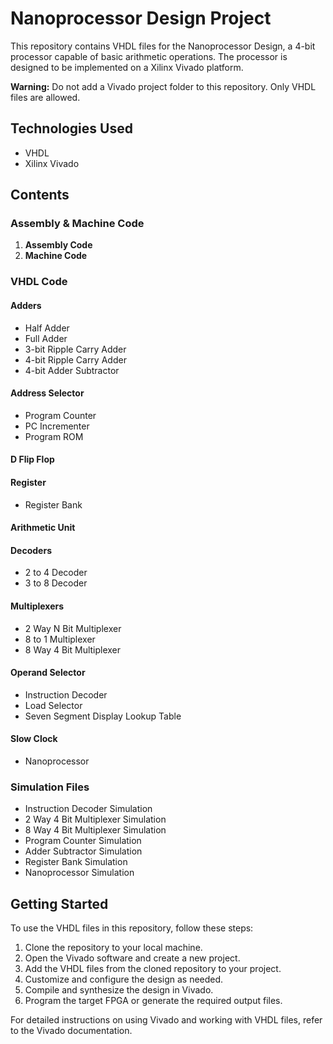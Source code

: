 # Nanoprocessor Design Project

This repository contains VHDL files for the Nanoprocessor Design, a 4-bit processor capable of basic arithmetic operations. The processor is designed to be implemented on a Xilinx Vivado platform.

**Warning:** Do not add a Vivado project folder to this repository. Only VHDL files are allowed.

## Technologies Used

- VHDL
- Xilinx Vivado

## Contents

### Assembly & Machine Code

1. **Assembly Code**
2. **Machine Code**

### VHDL Code

#### Adders
- Half Adder
- Full Adder
- 3-bit Ripple Carry Adder
- 4-bit Ripple Carry Adder
- 4-bit Adder Subtractor

#### Address Selector
- Program Counter
- PC Incrementer
- Program ROM

#### D Flip Flop

#### Register
- Register Bank

#### Arithmetic Unit

#### Decoders
- 2 to 4 Decoder
- 3 to 8 Decoder

#### Multiplexers
- 2 Way N Bit Multiplexer
- 8 to 1 Multiplexer
- 8 Way 4 Bit Multiplexer

#### Operand Selector
- Instruction Decoder
- Load Selector
- Seven Segment Display Lookup Table

#### Slow Clock
- Nanoprocessor

### Simulation Files

- Instruction Decoder Simulation
- 2 Way 4 Bit Multiplexer Simulation
- 8 Way 4 Bit Multiplexer Simulation
- Program Counter Simulation
- Adder Subtractor Simulation
- Register Bank Simulation
- Nanoprocessor Simulation

## Getting Started

To use the VHDL files in this repository, follow these steps:

1. Clone the repository to your local machine.
2. Open the Vivado software and create a new project.
3. Add the VHDL files from the cloned repository to your project.
4. Customize and configure the design as needed.
5. Compile and synthesize the design in Vivado.
6. Program the target FPGA or generate the required output files.

For detailed instructions on using Vivado and working with VHDL files, refer to the Vivado documentation.
